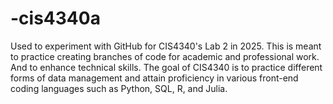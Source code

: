 # -cis4340a
Used to experiment with GitHub for CIS4340's Lab 2 in 2025.
This is meant to practice creating branches of code for academic and professional work. And to enhance technical skills.
The goal of CIS4340 is to practice different forms of data management and attain proficiency in various front-end coding languages such as Python, SQL, R, and Julia.
